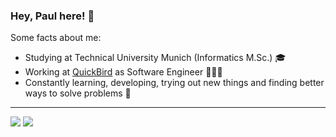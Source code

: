 ### Hey, Paul here! 👋

Some facts about me:
- Studying at Technical University Munich (Informatics M.Sc.) 🎓
- Working at [QuickBird](https://github.com/QuickBirdEng) as Software Engineer 👨🏼‍💻
- Constantly learning, developing, trying out new things and finding better ways to solve problems 🌱

---

![](https://github-readme-stats.vercel.app/api?username=pauljohanneskraft&hide_title=true&show_icons=true&hide_border=true&theme=dark)
![](https://github-readme-stats.vercel.app/api/top-langs/?username=pauljohanneskraft&hide_border=true&theme=dark&layout=compact)
